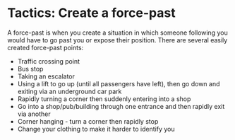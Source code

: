 [Title]: # (Tactics: Create a force-past)
[Difficulty]: # (Advanced)
[Order]: # (6)

# Tactics: Create a force-past

A force-past is when you create a situation in which someone following you would have to go past you or expose their position. There are several easily created force-past points:

*   Traffic crossing point
*   Bus stop
*   Taking an escalator
*   Using a lift to go up (until all passengers have left), then go down and exiting via an underground car park
*   Rapidly turning a corner then suddenly entering into a shop
*   Go into a shop/pub/building through one entrance and then rapidly exit via another
*   Corner hanging - turn a corner then rapidly stop
*   Change your clothing to make it harder to identify you